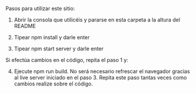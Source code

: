 Pasos para utilizar este sitio:

1) Abrir la consola que utilicéis y pararse en esta carpeta a la altura del README

2) Tipear npm install y darle enter

3) Tipear npm start server y darle enter

Si efectúa cambios en el código, repita el paso 1 y:

4) Ejecute npm run build. No será necesario refrescar el navegador gracias al
live server iniciado en el paso 3. Repita este paso tantas veces como cambios 
realize sobre el código.
